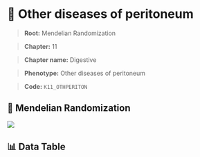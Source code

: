 # 🧪 Other diseases of peritoneum

> **Root:** Mendelian Randomization

> **Chapter:** 11  

> **Chapter name:** Digestive

> **Phenotype:** Other diseases of peritoneum  

> **Code:** `K11_OTHPERITON`

## 🧬 Mendelian Randomization  

<img src="/MR/Figures/Forward/K11_OTHPERITON.png"/>

## 📊 Data Table

<CsvTableMRF src="/public/MR/Data/Forward/K11_OTHPERITON.csv"/>
